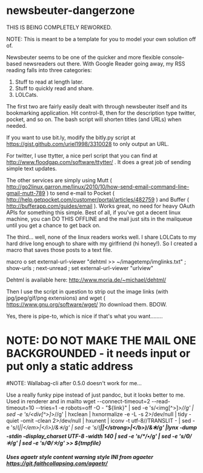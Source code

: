 newsbeuter-dangerzone
=====================

THIS IS BEING COMPLETELY REWORKED.  

NOTE:  This is meant to be a template for you to model your own solution off of. 

Newsbeuter seems to be one of the quicker and more flexible console-based newsreaders out there.  With Google Reader going away, my RSS reading falls into three categories:

1.  Stuff to read at length later.
2.  Stuff to quickly read and share.
3.  LOLCats.

The first two are fairly easily dealt with through newsbeuter itself and its bookmarking application.  Hit control-B, then for the description type twitter, pocket, and so on.  The bash script will shorten titles (and URLs) when needed.

If you want to use bit.ly, modify the bitly.py script at https://gist.github.com/uriel1998/3310028 to only output an URL.

For twitter, I use ttytter, a nice perl script that you can find at http://www.floodgap.com/software/ttytter/ .  It does a great job of sending simple text updates.

The other services are simply using Mutt ( http://go2linux.garron.me/linux/2010/10/how-send-email-command-line-gmail-mutt-789 ) to send e-mail to Pocket ( http://help.getpocket.com/customer/portal/articles/482759 )  and Buffer ( http://bufferapp.com/guides/email ).  Works great, no need for heavy OAuth APIs for something this simple.  Best of all, if you've got a decent linux machine, you can DO THIS OFFLINE and the mail just sits in the mailqueue until you get a chance to get back on.

The third... well, none of the linux readers works well.  I share LOLCats to my hard drive long enough to share with my girlfriend (hi honey!).  So I created a macro that saves those posts to a text file.

macro o set external-url-viewer "dehtml >> ~/imagetemp/imglinks.txt" ; show-urls ; next-unread ; set external-url-viewer "urlview"

Dehtml is available here: http://www.moria.de/~michael/dehtml/

Then I use the script in question to strip out the image links (with jpg/jpeg/gif/png extensions) and wget ( https://www.gnu.org/software/wget/ )to download them.  BDOW.

Yes, there is pipe-to, which is nice if that's what you want........ 


# NOTE: DO NOT MAKE THE MAIL ONE BACKGROUNDED - it needs input or put only a static address

#NOTE: Wallabag-cli after 0.5.0 doesn't work for me...

Use a really funky pipe instead of just pandoc, but it looks better to me.  Used in renderer and in mailto
wget --connect-timeout=2 --read-timeout=10 --tries=1 -e robots=off -O - "${link}" | sed -e 's/<img[^>]*>//g' | sed -e 's/<div[^>]*>//g' | hxclean | hxnormalize -e -L -s 2>/dev/null | tidy -quiet -omit -clean 2>/dev/null | hxunent | iconv -t utf-8//TRANSLIT - | sed -e 's/\(<em>\|<i>\|<\/em>\|<\/i>\)/&🞵/g' | sed -e 's/\(<strong>\|<b>\|<\/strong>\|<\/b>\)/&🞶/g' |lynx -dump -stdin -display_charset UTF-8 -width 140 | sed -e 's/\*/•/g' | sed -e 's/Θ/🞵/g' | sed -e 's/Φ/🞯/g' >> ${tmpfile}

Uses agaetr style content warning style INI from agaeter
https://git.faithcollapsing.com/agaetr/
